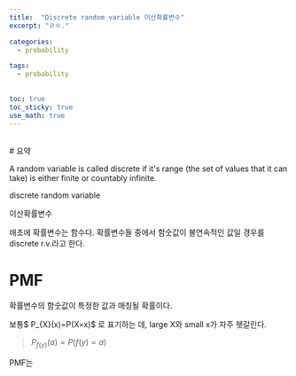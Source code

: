 ```yaml
---
title:  "Discrete random variable 이산확률변수"
excerpt: "ㄹㅇ."

categories:
  - probability

tags:
  - probability
  
  
toc: true
toc_sticky: true
use_math: true
---
```

<br>
# 요약

A random variable is called discrete if it's range (the set of values that it can take) is either finite or countably infinite.

discrete random variable

이산확률변수

애초에 확률변수는 함수다. 확률변수들 중에서 함숫값이 불연속적인 값일 경우를 discrete r.v.라고 한다.

# PMF

확률변수의 함숫값이 특정한 값과 매칭될 확률이다.

보통$ P_{X}(x)=P(X=x)$ 로 표기하는 데, large X와 small x가 자주 헷갈린다.

> $P_{f(y)}(a)=P(f(y)=a)$

PMF는 
